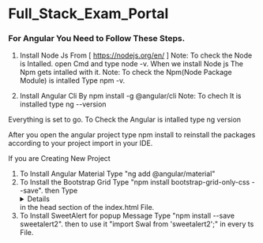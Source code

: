 # Full_Stack_Exam_Portal

### For Angular You Need to Follow These Steps.

1. Install Node Js From [ https://nodejs.org/en/ ]
   Note: To check the Node is Intalled. open Cmd and type node -v.
   When we install Node js The Npm gets intalled with it.
   Note: To check the Npm(Node Package Module) is intalled Type npm -v.
   
2. Install Angular Cli By npm install -g @angular/cli
   Note: To chech It is installed type ng --version

Everything is set to go.
To Check the Angular is intalled type ng version

After you open the angular project type npm install to reinstall the packages according
to your project import in your IDE.

If you are Creating New Project

1. To Install Angular Material Type "ng add @angular/material"
2. To Install the Bootstrap Grid Type "npm install bootstrap-grid-only-css --save". then Type <details><link rel="stylesheet" href="dist/css/bootstrap-grid.min.css" /></details>
in the head section of the index.html File.
3. To Install SweetAlert for popup Message Type "npm install --save sweetalert2". then to use it "import Swal from 'sweetalert2';" in every ts File. 
